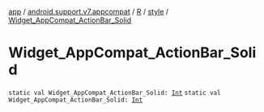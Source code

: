 [app](../../../index.md) / [android.support.v7.appcompat](../../index.md) / [R](../index.md) / [style](index.md) / [Widget_AppCompat_ActionBar_Solid](./-widget_-app-compat_-action-bar_-solid.md)

# Widget_AppCompat_ActionBar_Solid

`static val Widget_AppCompat_ActionBar_Solid: `[`Int`](https://kotlinlang.org/api/latest/jvm/stdlib/kotlin/-int/index.html)
`static val Widget_AppCompat_ActionBar_Solid: `[`Int`](https://kotlinlang.org/api/latest/jvm/stdlib/kotlin/-int/index.html)